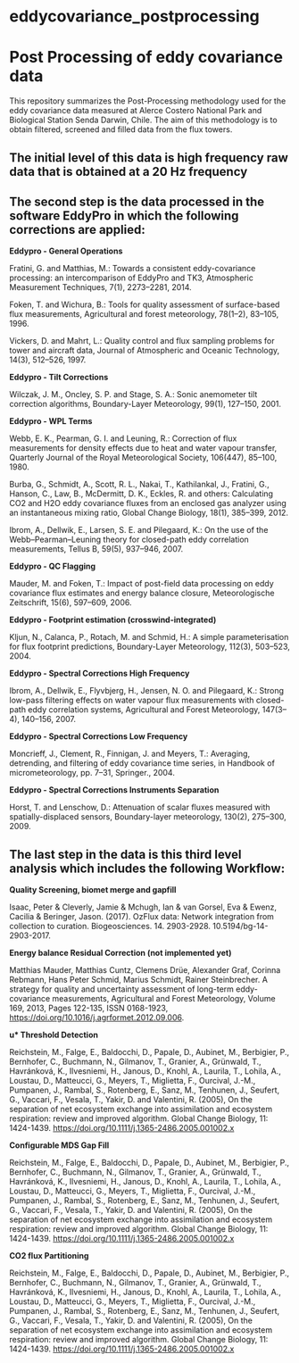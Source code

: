# eddycovariance_postprocessing
# Post Processing of eddy covariance data
This repository summarizes the Post-Processing methodology used for the eddy covariance data measured at Alerce Costero National Park and Biological Station Senda Darwin, Chile.
The aim of this methodology is to obtain filtered, screened and filled data from the flux towers.

## The initial level of this data is high frequency raw data that is obtained at a 20 Hz frequency

## The second step is the data processed in the software EddyPro in which the following corrections are applied:
**Eddypro - General Operations**

Fratini, G. and Matthias, M.: Towards a consistent eddy-covariance processing: an intercomparison of EddyPro and TK3, Atmospheric Measurement Techniques, 7(1), 2273–2281, 2014.

Foken, T. and Wichura, B.: Tools for quality assessment of surface-based flux measurements, Agricultural and forest meteorology, 78(1–2), 83–105, 1996.

Vickers, D. and Mahrt, L.: Quality control and flux sampling problems for tower and aircraft data, Journal of Atmospheric and Oceanic Technology, 14(3), 512–526, 1997.

**Eddypro - Tilt Corrections**

Wilczak, J. M., Oncley, S. P. and Stage, S. A.: Sonic anemometer tilt correction algorithms, Boundary-Layer Meteorology, 99(1), 127–150, 2001.

**Eddypro - WPL Terms**
 
Webb, E. K., Pearman, G. I. and Leuning, R.: Correction of flux measurements for density effects due to heat and water vapour transfer, Quarterly Journal of the Royal Meteorological Society, 106(447), 85–100, 1980.
 
Burba, G., Schmidt, A., Scott, R. L., Nakai, T., Kathilankal, J., Fratini, G., Hanson, C., Law, B., McDermitt, D. K., Eckles, R. and others: Calculating CO2 and H2O eddy covariance fluxes from an enclosed gas analyzer using an instantaneous mixing ratio, Global Change Biology, 18(1), 385–399, 2012.
 
Ibrom, A., Dellwik, E., Larsen, S. E. and Pilegaard, K.: On the use of the Webb–Pearman–Leuning theory for closed-path eddy correlation measurements, Tellus B, 59(5), 937–946, 2007.

**Eddypro - QC Flagging** 

Mauder, M. and Foken, T.: Impact of post-field data processing on eddy covariance flux estimates and energy balance closure, Meteorologische Zeitschrift, 15(6), 597–609, 2006.

**Eddypro - Footprint estimation (crosswind-integrated)** 

Kljun, N., Calanca, P., Rotach, M. and Schmid, H.: A simple parameterisation for flux footprint predictions, Boundary-Layer Meteorology, 112(3), 503–523, 2004.

**Eddypro - Spectral Corrections High Frequency** 

Ibrom, A., Dellwik, E., Flyvbjerg, H., Jensen, N. O. and Pilegaard, K.: Strong low-pass filtering effects on water vapour flux measurements with closed-path eddy correlation systems, Agricultural and Forest Meteorology, 147(3–4), 140–156, 2007.

**Eddypro - Spectral Corrections Low Frequency** 

Moncrieff, J., Clement, R., Finnigan, J. and Meyers, T.: Averaging, detrending, and filtering of eddy covariance time series, in Handbook of micrometeorology, pp. 7–31, Springer., 2004.

**Eddypro - Spectral Corrections Instruments Separation** 

Horst, T. and Lenschow, D.: Attenuation of scalar fluxes measured with spatially-displaced sensors, Boundary-layer meteorology, 130(2), 275–300, 2009.



## The last step in the data is this third level analysis which includes the following Workflow:

**Quality Screening, biomet merge and gapfill**

Isaac, Peter & Cleverly, Jamie & Mchugh, Ian & van Gorsel, Eva & Ewenz, Cacilia & Beringer, Jason. (2017). OzFlux data: Network integration from collection to curation. Biogeosciences. 14. 2903-2928. 10.5194/bg-14-2903-2017.

**Energy balance Residual Correction (not implemented yet)**

Matthias Mauder, Matthias Cuntz, Clemens Drüe, Alexander Graf, Corinna Rebmann, Hans Peter Schmid, Marius Schmidt, Rainer Steinbrecher. A strategy for quality and uncertainty assessment of long-term eddy-covariance measurements, Agricultural and Forest Meteorology, Volume 169, 2013, Pages 122-135, ISSN 0168-1923, https://doi.org/10.1016/j.agrformet.2012.09.006.

**u\* Threshold Detection**

Reichstein, M., Falge, E., Baldocchi, D., Papale, D., Aubinet, M., Berbigier, P., Bernhofer, C., Buchmann, N., Gilmanov, T., Granier, A., Grünwald, T., Havránková, K., Ilvesniemi, H., Janous, D., Knohl, A., Laurila, T., Lohila, A., Loustau, D., Matteucci, G., Meyers, T., Miglietta, F., Ourcival, J.-M., Pumpanen, J., Rambal, S., Rotenberg, E., Sanz, M., Tenhunen, J., Seufert, G., Vaccari, F., Vesala, T., Yakir, D. and Valentini, R. (2005), On the separation of net ecosystem exchange into assimilation and ecosystem respiration: review and improved algorithm. Global Change Biology, 11: 1424-1439. https://doi.org/10.1111/j.1365-2486.2005.001002.x

**Configurable MDS Gap Fill**

Reichstein, M., Falge, E., Baldocchi, D., Papale, D., Aubinet, M., Berbigier, P., Bernhofer, C., Buchmann, N., Gilmanov, T., Granier, A., Grünwald, T., Havránková, K., Ilvesniemi, H., Janous, D., Knohl, A., Laurila, T., Lohila, A., Loustau, D., Matteucci, G., Meyers, T., Miglietta, F., Ourcival, J.-M., Pumpanen, J., Rambal, S., Rotenberg, E., Sanz, M., Tenhunen, J., Seufert, G., Vaccari, F., Vesala, T., Yakir, D. and Valentini, R. (2005), On the separation of net ecosystem exchange into assimilation and ecosystem respiration: review and improved algorithm. Global Change Biology, 11: 1424-1439. https://doi.org/10.1111/j.1365-2486.2005.001002.x

**CO2 flux Partitioning**

Reichstein, M., Falge, E., Baldocchi, D., Papale, D., Aubinet, M., Berbigier, P., Bernhofer, C., Buchmann, N., Gilmanov, T., Granier, A., Grünwald, T., Havránková, K., Ilvesniemi, H., Janous, D., Knohl, A., Laurila, T., Lohila, A., Loustau, D., Matteucci, G., Meyers, T., Miglietta, F., Ourcival, J.-M., Pumpanen, J., Rambal, S., Rotenberg, E., Sanz, M., Tenhunen, J., Seufert, G., Vaccari, F., Vesala, T., Yakir, D. and Valentini, R. (2005), On the separation of net ecosystem exchange into assimilation and ecosystem respiration: review and improved algorithm. Global Change Biology, 11: 1424-1439. https://doi.org/10.1111/j.1365-2486.2005.001002.x
